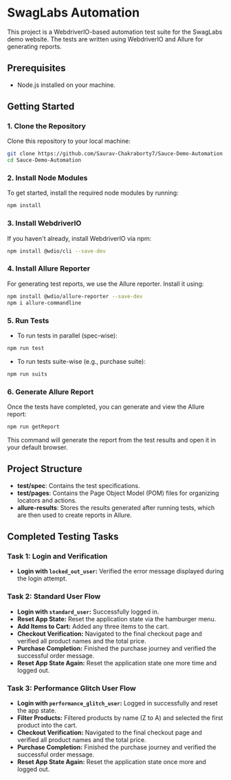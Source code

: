 # SwagLabs Automation

This project is a WebdriverIO-based automation test suite for the SwagLabs demo website. The tests are written using WebdriverIO and Allure for generating reports.

## Prerequisites

- Node.js installed on your machine.

## Getting Started

### 1. Clone the Repository

Clone this repository to your local machine:

```bash
git clone https://github.com/Saurav-Chakraborty7/Sauce-Demo-Automation.git
cd Sauce-Demo-Automation
```

### 2. Install Node Modules

To get started, install the required node modules by running:

```bash
npm install
```

### 3. Install WebdriverIO

If you haven't already, install WebdriverIO via npm:

```bash
npm install @wdio/cli --save-dev
```

### 4. Install Allure Reporter

For generating test reports, we use the Allure reporter. Install it using:

```bash
npm install @wdio/allure-reporter --save-dev
npm i allure-commandline
```

### 5. Run Tests

- To run tests in parallel (spec-wise):

```bash
npm run test
```

- To run tests suite-wise (e.g., purchase suite):

```bash
npm run suits
```

### 6. Generate Allure Report

Once the tests have completed, you can generate and view the Allure report:

```bash
npm run getReport
```

This command will generate the report from the test results and open it in your default browser.

## Project Structure

- **test/spec**: Contains the test specifications.
- **test/pages**: Contains the Page Object Model (POM) files for organizing locators and actions.
- **allure-results**: Stores the results generated after running tests, which are then used to create reports in Allure.

## Completed Testing Tasks

### Task 1: Login and Verification

- **Login with `locked_out_user`:** Verified the error message displayed during the login attempt.

### Task 2: Standard User Flow

- **Login with `standard_user`:** Successfully logged in.
- **Reset App State:** Reset the application state via the hamburger menu.
- **Add Items to Cart:** Added any three items to the cart.
- **Checkout Verification:** Navigated to the final checkout page and verified all product names and the total price.
- **Purchase Completion:** Finished the purchase journey and verified the successful order message.
- **Reset App State Again:** Reset the application state one more time and logged out.

### Task 3: Performance Glitch User Flow

- **Login with `performance_glitch_user`:** Logged in successfully and reset the app state.
- **Filter Products:** Filtered products by name (Z to A) and selected the first product into the cart.
- **Checkout Verification:** Navigated to the final checkout page and verified all product names and the total price.
- **Purchase Completion:** Finished the purchase journey and verified the successful order message.
- **Reset App State Again:** Reset the application state once more and logged out.
